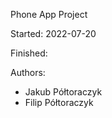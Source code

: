 Phone App Project

Started: 2022-07-20

Finished: 

Authors:
- Jakub Półtoraczyk
- Filip Półtoraczyk
    